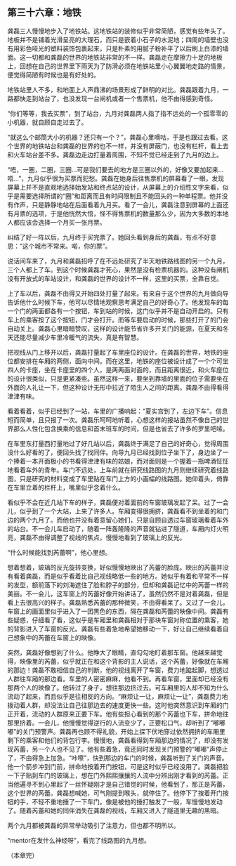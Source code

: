 第三十六章：地铁
------
龚磊三人慢慢地步入了地铁站。这地铁站的装修似乎非常简陋，感觉有些年头了。地板并不是铺着光滑呈亮的大理石，而只是嵌着小石子的水泥地；四周的墙壁也没有用彩色哑光的塑料装饰包裹起来，只是朴素的用腻子粉补平了以后刷上白漆的墙面。这一切都和龚磊的世界的地铁站非常的不一样。龚磊走在摩擦力十足的地板上，回想在自己的世界里下雨天为了防滑必须在地铁站里小心翼翼地走路的情景，便觉得简陋有时候也是有好处的。

地铁站里人不多，和地面上人声鼎沸的场景形成了鲜明的对比。龚磊跟着九月，一路都快走到站台了，也没发现一台闸机或者一个售票机，他不由得感到奇怪。

“你们等等，我去买票”，到了站台，九月对龚磊两人指了指不远处的一个孤零零的小机器，就自顾自走过去了。

“就这么个邮筒大小的机器？还只有一个？”，龚磊心里嘀咕，于是也跟过去看。这个世界的地铁站台和龚磊的世界的也不一样，并没有屏蔽门，也没有栏杆，看上去和火车站台差不多。龚磊边走边打量着周围，不知不觉已经走到了九月的边上。

“唔，一圈，二圈，三圈…可是我们要去的地方是三圈以外的，好像又要加起来…唔…”，九月似乎很为买票而犯愁。龚磊在她身后往售票机的屏幕看了一眼，发现屏幕上并不是直观地选择始发站和终点站的设计，从屏幕上的介绍性文字来看，似乎是需要选择所谓的“圈”和距离而且有时间限制且不能回头的一种单程票。他并没有作声，只是静静地站在后面看着九月买。看了一会儿，龚磊注意到屏幕的上面还有月票的选项，于是他恍然大悟，怪不得售票机的数量那么少，因为大多数的本地人都应该会选择一个月买一张月票。

纠结了好一阵以后，九月终于买完票了。她回头看到身后的龚磊，有点不好意思：“这个城市不常来。喏，你的票”。

说话间车来了，九月和龚磊招呼了在不远处研究了半天地铁路线图的另一个九月，三个人都上了车。到这个时候龚磊才死心，果然是没有检票机器的。这种没有闸机没有开放式的车站设计，和龚磊的世界的设计不一样，这里的买票，全靠自觉。

上了车以后，龚磊不由得又开始四处打量了起来。有来自于这个世界的九月做向导告诉他什么时候下车，他可以尽情地观察思考满足自己的好奇心了。他发现车的每一个门的两面都各有一个按钮，车到站的时候，这门似乎并不是自动开启的。只有车上的乘客按了这个按钮，门才会打开。而等车要启动的时候，那些打开了的门会自动关上。龚磊心里暗暗赞叹，这样的设计能节省许多开关门的能源，在夏天和冬天还能尽量减少车里冷暖气的流失，真是有智慧。

把视线从门上移开以后，龚磊打量起了车里座位的设计。在龚磊的世界，地铁的座位都安排在车厢的两侧，面向中间。而在这里，地铁的座位被设计成了一个个可坐四人的卡座，坐在卡座里的四个人，是两两面对面的，而且距离很近，和火车座位的设计很类似，只是更紧凑些。虽然这样一来，要坐到靠墙的里面的位子需要坐在外面的人礼让一下，但这种设计无形中拉近了陌生人之间的距离。龚磊不由得看得津津有味。

看着看着，似乎已经到了一站，车里的广播响起：“夏实宫到了，左边下车”。信息短而简单，且只报了一次。龚磊乐呵呵地听着，心想这样的报站虽然不像自己的世界那么人性化包含换乘的信息和首末班车的时间，但是也省去了许多的罗里吧嗦。

在车里东打量西打量地过了好几站以后，龚磊终于满足了自己的好奇心，觉得周围没什么好看的了，便回头找了找同伴。向导九月已经找到位子坐下了，身边坐了一个捧着一本开面极小的书看得津津有味的姑娘，而对面则是一个握着一瓶啤酒怔怔地看着车外的青年。车门不远处，上车前就在研究线路图的九月则继续研究着线路图，只是研究的材料变成了车里贴在车门上方的小画幅的线路图。她仰着头，倚靠在车里立着的栏杆上，嘴里似乎念着什么。

看似乎不会在近几站下车的样子，龚磊便对着面前的车窗玻璃发起了呆。过了一会儿，似乎到了一个大站，上来了许多人。车厢变得很拥挤，龚磊看不到坐着的和门边的两个九月了。而他也并没有着意留心她们，只是自顾自透过车窗玻璃看着车外的站台。不一会儿车启动了，随着一阵轰隆隆的声音就钻进了隧道，车厢内灯火明亮，龚磊不由得调整了视线的焦点，慢慢地看到了玻璃上的反光。

“什么时候能找到芮蕾啊”，他心里想。

想着想着，玻璃的反光旋转变换，好似慢慢地映出了芮蕾的脸庞。映出的芮蕾并没有看着龚磊，而是似乎看着比自己视线略低一些的地方。她似乎有着和平常不一样的发型，额前落下的刘海遮住了脸和脖子的部分，但却和龚磊记忆中的芮蕾一样的美丽。不一会儿，这车窗上的芮蕾好像开始讲话了，虽然仍然不是对着龚磊，但是看上去很高兴的样子。龚磊熟悉芮蕾的那种微笑，不由得看呆了。又过了一会儿，车窗上的画面里似乎进入了一团黑色的东西，隔在龚磊和芮蕾的映像中间。龚磊有些疑惑，仔细看了看，这似乎是车厢里和龚磊相对于那块车窗对称位置的乘客，她的背影进入了车窗的反光。龚磊有些着急地希望她移动一下，好让自己继续看着自己想象中的芮蕾在车窗上的映像。

突然，龚磊好像想到了什么。他睁大了眼睛，直勾勾地盯着那车窗。他越来越觉得，映像里的芮蕾，似乎就正在和这个背影的主人说话，这个芮蕾，好像就在车厢的那边！龚磊不敢相信自己的判断，他的视线离开了车窗，费力地踮起脚，想透过人群往车厢的那边看。车里的人密密麻麻，他看不到。再看车窗，里面却已经没有那两个人的映像了。他转过了身子，想往那边挤过去。可车厢里的人却不知为什么流动了起来，而且似乎是往相反的方向。“麻烦让一让，麻烦让一让”，龚磊费力地拨动着人群，却没法让自己往那边去的速度更快一些。这时他突然意识到车厢的门正开着，流动的人群原来正要下车。他有些担心看到的那个芮蕾也下车，拼命地往那里挤着。一会儿，他慢慢觉得逆行的人流变少了，正要松口气，却听到了“嘟嘟嘟”的关门预警声。龚磊再也顾不得礼貌，开始上探下伏地穿过依然拥挤的车厢里剩下的乘客和他们的背包行李。慢慢地，龚磊看得到车厢那边的情况了，却没有发现芮蕾，另一个人也不见了。他有些着急，竟还同时发现关门预警的“嘟嘟”声停止了，不由得急上加急。“咔嚓”，快到那边的车门的时候，龚磊听到了关门的声音。他一个箭步冲到门前，拼命地按着开门按钮，可是这时似乎已经没用了。龚磊把脸一下子贴到车门的玻璃上，想在门外熙熙攘攘的人流中分辨出刚才看到的芮蕾。正当他遍寻不到心里起了一丝怀疑刚才是自己错觉的时候，他看到了，那正是芮蕾，这个世界的芮蕾。龚磊想喊她，可气刚提到喉头，就停住了。他停下了按着开门按钮的手，不轻不重地捶了一下车门。像是被他的捶打触发了一般，车慢慢地发动了。随着芮蕾和她的同伴消失在龚磊的视线，车厢又进入了隧道里无趣的黑暗。

两个九月都被龚磊的异常举动吸引了注意力，但也都不明所以。

“mentor在发什么神经呀”，看完了线路图的九月想。

（本章完）
